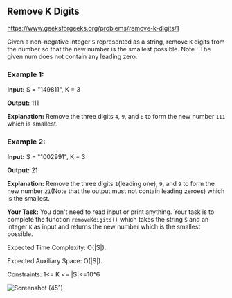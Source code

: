 ## Remove K Digits

https://www.geeksforgeeks.org/problems/remove-k-digits/1

Given a non-negative integer `S` represented as a string, remove `K` digits from the number so that the new number is the smallest possible.
Note : The given num does not contain any leading zero.


### Example 1:

**Input:**
S = "149811", K = 3


**Output:** 
111


**Explanation:** 
Remove the three digits 
`4`, `9`, and `8` to form the new number `111`
which is smallest.


### Example 2:

**Input:**
S = "1002991", K = 3


**Output:** 
21


**Explanation:** 
Remove the three digits `1`(leading
one), `9`, and `9` to form the new number `21`(Note
that the output must not contain leading
zeroes) which is the smallest.


**Your Task:**
You don't need to read input or print anything. Your task is to complete the function `removeKdigits()` which takes the string `S` and an integer `K` as input and returns the new number which is the smallest possible.

Expected Time Complexity: O(|S|).

Expected Auxiliary Space: O(|S|).

Constraints:
1<= K <= |S|<=10^6

![Screenshot (451)](https://github.com/shanvii/DSA-GFG-Coding-questions/assets/81086303/4ec6c4a1-5455-4de2-b5c2-feb852555645)
